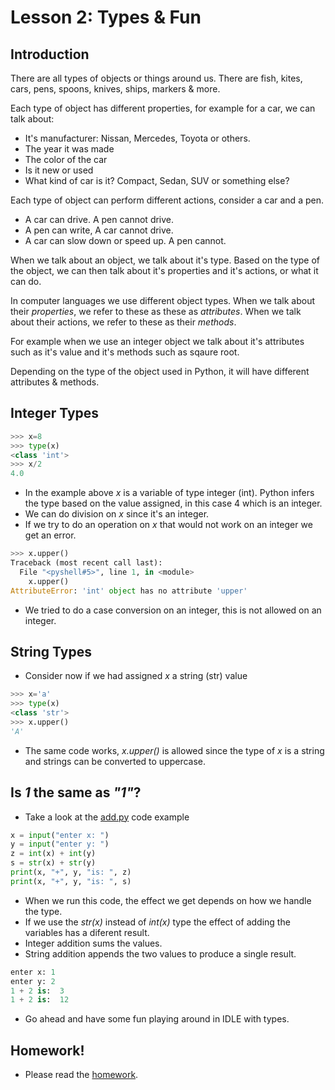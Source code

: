 # Lesson 2: Types & Fun

## Introduction

There are all types of objects or things around us. There are fish, kites, cars, pens,
spoons, knives, ships, markers & more.

Each type of object has different properties, for example for a car, we can talk about:
* It's manufacturer: Nissan, Mercedes, Toyota or others.
* The year it was made
* The color of the car
* Is it new or used
* What kind of car is it? Compact, Sedan, SUV or something else?

Each type of object can perform different actions, consider a car and a pen.
* A car can drive. A pen cannot drive.
* A pen can write, A car cannot drive.
* A car can slow down or speed up. A pen cannot.

When we talk about an object, we talk about it's type. Based on the type of the object, we
can then talk about it's properties and it's actions, or what it can do. 

In computer languages we use different object types. When we talk about their _properties_, we
refer to these as these as _attributes_. When we talk about their actions, we refer to these
as their _methods_.

For example when we use an integer object we talk about it's attributes such as it's value and 
it's methods such as sqaure root. 

Depending on the type of the object used in Python, it will have different attributes & methods.

## Integer Types
~~~~python
>>> x=8
>>> type(x)
<class 'int'>
>>> x/2
4.0
~~~~
* In the example above _x_ is a variable of type integer (int). Python infers the type based on the value assigned, in this case 4 which is an integer.
* We can do division on _x_ since it's an integer.
* If we try to do an operation on _x_ that would not work on an integer we get an error.
~~~~python
>>> x.upper()
Traceback (most recent call last):
  File "<pyshell#5>", line 1, in <module>
    x.upper()
AttributeError: 'int' object has no attribute 'upper'
~~~~
* We tried to do a case conversion on an integer, this is not allowed on an integer.

## String Types
* Consider now if we had assigned _x_ a string (str) value
~~~~python
>>> x='a'
>>> type(x)
<class 'str'>
>>> x.upper()
'A'
~~~~
* The same code works, _x.upper()_ is allowed since the type of _x_ is a string and strings can be converted to uppercase.

## Is _1_ the same as _"1"_?
* Take a look at the [add.py](add.py) code example
~~~~python
x = input("enter x: ")
y = input("enter y: ")
z = int(x) + int(y)
s = str(x) + str(y)
print(x, "+", y, "is: ", z)
print(x, "+", y, "is: ", s)
~~~~
* When we run this code, the effect we get depends on how we handle the type.
* If we use the _str(x)_ instead of _int(x)_ type the effect of adding the variables has a diferent result.
* Integer addition sums the values.
* String addition appends the two values to produce a single result.
~~~~python
enter x: 1
enter y: 2
1 + 2 is:  3
1 + 2 is:  12
~~~~
* Go ahead and have some fun playing around in IDLE with types.


## Homework!
* Please read the [homework](Homework.md).
